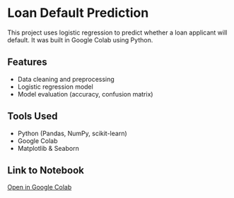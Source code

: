 # Loan Default Prediction

This project uses logistic regression to predict whether a loan applicant will default. It was built in Google Colab using Python.

## Features
- Data cleaning and preprocessing
- Logistic regression model
- Model evaluation (accuracy, confusion matrix)

## Tools Used
- Python (Pandas, NumPy, scikit-learn)
- Google Colab
- Matplotlib & Seaborn

## Link to Notebook
[Open in Google Colab](https://colab.research.google.com/drive/1-xcILs21gHtaz2eFWBZdAL89-bdigUor?usp=sharing)

